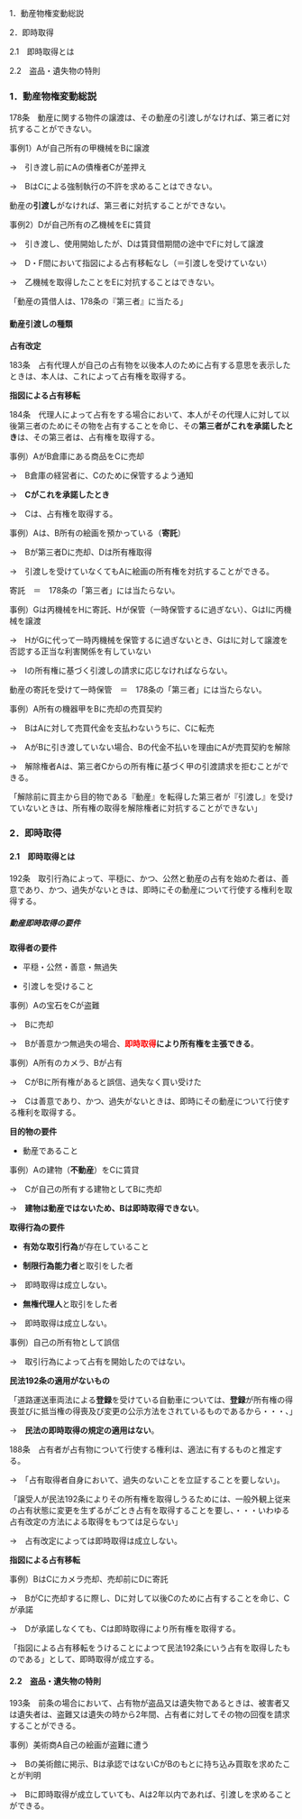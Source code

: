 1．動産物権変動総説

2．即時取得

2.1　即時取得とは

2.2　盗品・遺失物の特則

### 1．動産物権変動総説
 
178条　動産に関する物件の譲渡は、その動産の引渡しがなければ、第三者に対抗することができない。

事例1）Aが自己所有の甲機械をBに譲渡

→　引き渡し前にAの債権者Cが差押え

→　BはCによる強制執行の不許を求めることはできない。

動産の**引渡し**がなければ、第三者に対抗することができない。

事例2）Dが自己所有の乙機械をEに賃貸

→　引き渡し、使用開始したが、Dは賃貸借期間の途中でFに対して譲渡

→　D・F間において指図による占有移転なし（＝引渡しを受けていない）

→　乙機械を取得したことをEに対抗することはできない。

「動産の賃借人は、178条の『第三者』に当たる」

#### 動産引渡しの種類

**占有改定**

183条　占有代理人が自己の占有物を以後本人のために占有する意思を表示したときは、本人は、これによって占有権を取得する。

**指図による占有移転**

184条　代理人によって占有をする場合において、本人がその代理人に対して以後第三者のためにその物を占有することを命じ、その**第三者がこれを承諾したとき**は、その第三者は、占有権を取得する。

事例）AがB倉庫にある商品をCに売却

→　B倉庫の経営者に、Cのために保管するよう通知

→　**Cがこれを承諾したとき**

→　Cは、占有権を取得する。

事例）Aは、B所有の絵画を預かっている（**寄託**）

→　Bが第三者Dに売却、Dは所有権取得

→　引渡しを受けていなくてもAに絵画の所有権を対抗することができる。

寄託　＝　178条の「第三者」には当たらない。

事例）Gは丙機械をHに寄託、Hが保管（一時保管するに過ぎない）、GはIに丙機械を譲渡

→　HがGに代って一時丙機械を保管するに過ぎないとき、GはIに対して譲渡を否認する正当な利害関係を有していない

→　Iの所有権に基づく引渡しの請求に応じなければならない。

動産の寄託を受けて一時保管　＝　178条の「第三者」には当たらない。

事例）A所有の機器甲をBに売却の売買契約

→　BはAに対して売買代金を支払わないうちに、Cに転売

→　AがBに引き渡していない場合、Bの代金不払いを理由にAが売買契約を解除

→　解除権者Aは、第三者Cからの所有権に基づく甲の引渡請求を拒むことができる。

「解除前に買主から目的物である『動産』を転得した第三者が『引渡し』を受けていないときは、所有権の取得を解除権者に対抗することができない」

### 2．即時取得

#### 2.1　即時取得とは

192条　取引行為によって、平穏に、かつ、公然と動産の占有を始めた者は、善意であり、かつ、過失がないときは、即時にその動産について行使する権利を取得する。

##### 動産即時取得の要件

**取得者の要件**

* 平穏・公然・善意・無過失

* 引渡しを受けること

事例）Aの宝石をCが盗難

→　Bに売却

→　Bが善意かつ無過失の場合、**<span style="color: #ff0000">即時取得</span>により所有権を主張できる**。

事例）A所有のカメラ、Bが占有

→　CがBに所有権があると誤信、過失なく買い受けた

→　Cは善意であり、かつ、過失がないときは、即時にその動産について行使する権利を取得する。

**目的物の要件**

* 動産であること

事例）Aの建物（**不動産**）をCに賃貸

→　Cが自己の所有する建物としてBに売却

→　**建物は動産ではないため、Bは即時取得できない**。

**取得行為の要件**

* **有効な取引行為**が存在していること

* **制限行為能力者**と取引をした者

→　即時取得は成立しない。

* **無権代理人**と取引をした者

→　即時取得は成立しない。

事例）自己の所有物として誤信

→　取引行為によって占有を開始したのではない。

**民法192条の適用がないもの**

「道路運送車両法による**登録**を受けている自動車については、**登録**が所有権の得喪並びに抵当権の得喪及び変更の公示方法をされているものであるから・・・、」

→　**民法の即時取得の規定の適用はない**。

188条　占有者が占有物について行使する権利は、適法に有するものと推定する。

→　「占有取得者自身において、過失のないことを立証することを要しない」。

「譲受人が民法192条によりその所有権を取得しうるためには、一般外観上従来の占有状態に変更を生ずるがごとき占有を取得することを要し、・・・いわゆる占有改定の方法による取得をもつては足らない」

→　占有改定によっては即時取得は成立しない。

**指図による占有移転**

事例）BはCにカメラ売却、売却前にDに寄託

→　BがCに売却するに際し、Dに対して以後Cのために占有することを命じ、Cが承諾

→　Dが承諾しなくても、Cは即時取得により所有権を取得する。

「指図による占有移転をうけることによつて民法192条にいう占有を取得したものである」として、即時取得が成立する。

#### 2.2　盗品・遺失物の特則

193条　前条の場合において、占有物が盗品又は遺失物であるときは、被害者又は遺失者は、盗難又は遺失の時から2年間、占有者に対してその物の回復を請求することができる。

事例）美術商A自己の絵画が盗難に遭う

→　Bの美術館に掲示、Bは承認ではないCがBのもとに持ち込み買取を求めたことが判明

→　Bに即時取得が成立していても、Aは2年以内であれば、引渡しを求めることができる。